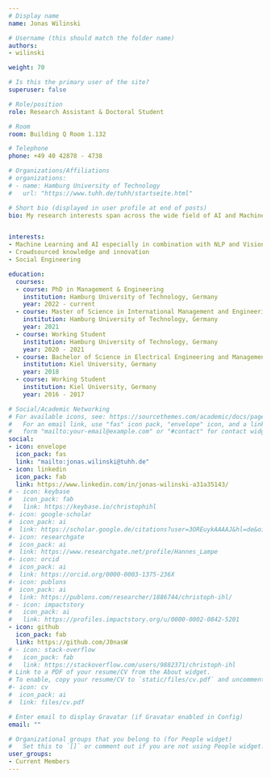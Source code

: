 ```yaml
---
# Display name
name: Jonas Wilinski

# Username (this should match the folder name)
authors:
- wilinski

weight: 70

# Is this the primary user of the site?
superuser: false

# Role/position
role: Research Assistant & Doctoral Student

# Room
room: Building Q Room 1.132

# Telephone
phone: +49 40 42878 - 4738

# Organizations/Affiliations
# organizations:
# - name: Hamburg University of Technology
#   url: "https://www.tuhh.de/tuhh/startseite.html"

# Short bio (displayed in user profile at end of posts)
bio: My research interests span across the wide field of AI and Machine Learning in combination with managerial and cultural implications.


interests:
- Machine Learning and AI especially in combination with NLP and Vision
- Crowdsourced knowledge and innovation
- Social Engineering

education:
  courses:
  - course: PhD in Management & Engineering
    institution: Hamburg University of Technology, Germany
    year: 2022 - current
  - course: Master of Science in International Management and Engineering
    institution: Hamburg University of Technology, Germany
    year: 2021
  - course: Working Student
    institution: Hamburg University of Technology, Germany
    year: 2020 - 2021
  - course: Bachelor of Science in Electrical Engineering and Management
    institution: Kiel University, Germany
    year: 2018
  - course: Working Student
    institution: Kiel University, Germany
    year: 2016 - 2017

# Social/Academic Networking
# For available icons, see: https://sourcethemes.com/academic/docs/page-builder/#icons
#   For an email link, use "fas" icon pack, "envelope" icon, and a link in the
#   form "mailto:your-email@example.com" or "#contact" for contact widget.
social:
- icon: envelope
  icon_pack: fas
  link: "mailto:jonas.wilinski@tuhh.de"
- icon: linkedin
  icon_pack: fab
  link: https://www.linkedin.com/in/jonas-wilinski-a31a35143/
# - icon: keybase
#   icon_pack: fab
#   link: https://keybase.io/christophihl
#- icon: google-scholar
#  icon_pack: ai
#  link: https://scholar.google.de/citations?user=3OREuykAAAAJ&hl=de&oi=ao
#- icon: researchgate
#  icon_pack: ai
#  link: https://www.researchgate.net/profile/Hannes_Lampe
#- icon: orcid
#  icon_pack: ai
#  link: https://orcid.org/0000-0003-1375-236X
#- icon: publons
#  icon_pack: ai
#  link: https://publons.com/researcher/1886744/christoph-ihl/
# - icon: impactstory
#   icon_pack: ai
#   link: https://profiles.impactstory.org/u/0000-0002-0842-5201
- icon: github
  icon_pack: fab
  link: https://github.com/J0nasW
# - icon: stack-overflow
#   icon_pack: fab
#   link: https://stackoverflow.com/users/9882371/christoph-ihl
# Link to a PDF of your resume/CV from the About widget.
# To enable, copy your resume/CV to `static/files/cv.pdf` and uncomment the lines below.
#- icon: cv
#  icon_pack: ai
#  link: files/cv.pdf

# Enter email to display Gravatar (if Gravatar enabled in Config)
email: ""

# Organizational groups that you belong to (for People widget)
#   Set this to `[]` or comment out if you are not using People widget.
user_groups:
- Current Members
---
```

